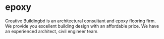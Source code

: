 # epoxy
Creative Buildingbd is an architectural consultant and epoxy flooring firm. We provide you excellent building design with an affordable price. We have an experienced architect, civil engineer team.
